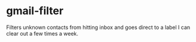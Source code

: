 # gmail-filter
Filters unknown contacts from hitting inbox and goes direct to a label I can clear out a few times a week.
